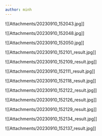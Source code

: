 ```yaml
---
author: minh
---
```



![[Attachments/20230910_152043.jpg]]

![[Attachments/20230910_152048.jpg]]

![[Attachments/20230910_152050.jpg]]

![[Attachments/20230910_152101_result.jpg]]

![[Attachments/20230910_152109_result.jpg]]

![[Attachments/20230910_152111_result.jpg]]

![[Attachments/20230910_152118_result.jpg]]

![[Attachments/20230910_152122_result.jpg]]

![[Attachments/20230910_152126_result.jpg]]

![[Attachments/20230910_152129_result.jpg]]

![[Attachments/20230910_152134_result.jpg]]

![[Attachments/20230910_152137_result.jpg]]